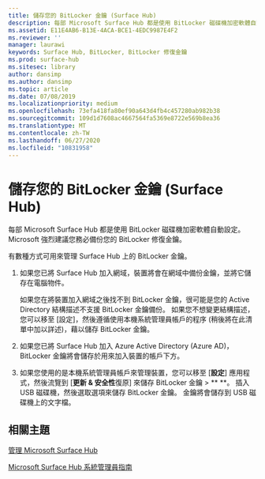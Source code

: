 ```yaml
---
title: 儲存您的 BitLocker 金鑰 (Surface Hub)
description: 每部 Microsoft Surface Hub 都是使用 BitLocker 磁碟機加密軟體自動設定。 Microsoft 強烈建議您務必備份您的 BitLocker 修復金鑰。
ms.assetid: E11E4AB6-B13E-4ACA-BCE1-4EDC9987E4F2
ms.reviewer: ''
manager: laurawi
keywords: Surface Hub, BitLocker, BitLocker 修復金鑰
ms.prod: surface-hub
ms.sitesec: library
author: dansimp
ms.author: dansimp
ms.topic: article
ms.date: 07/08/2019
ms.localizationpriority: medium
ms.openlocfilehash: 73efa418fa80ef90a643d4fb4c457280ab982b38
ms.sourcegitcommit: 109d1d7608ac4667564fa5369e8722e569b8ea36
ms.translationtype: MT
ms.contentlocale: zh-TW
ms.lasthandoff: 06/27/2020
ms.locfileid: "10831958"
---
```

# 儲存您的 BitLocker 金鑰 (Surface Hub)


每部 Microsoft Surface Hub 都是使用 BitLocker 磁碟機加密軟體自動設定。 Microsoft 強烈建議您務必備份您的 BitLocker 修復金鑰。

有數種方式可用來管理 Surface Hub 上的 BitLocker 金鑰。

1.  如果您已將 Surface Hub 加入網域，裝置將會在網域中備份金鑰，並將它儲存在電腦物件。

    如果您在將裝置加入網域之後找不到 BitLocker 金鑰，很可能是您的 Active Directory 結構描述不支援 BitLocker 金鑰備份。 如果您不想變更結構描述，您可以移至 [設定]，然後遵循使用本機系統管理員帳戶的程序 (稍後將在此清單中加以詳述)，藉以儲存 BitLocker 金鑰。

2.  如果您已將 Surface Hub 加入 Azure Active Directory (Azure AD)，BitLocker 金鑰將會儲存於用來加入裝置的帳戶下方。

3.  如果您使用的是本機系統管理員帳戶來管理裝置，您可以移至 [**設定**] 應用程式，然後流覽到 [**更新 & 安全性**復原] 來儲存 BitLocker 金鑰 &gt; ** **。 插入 USB 磁碟機，然後選取選項來儲存 BitLocker 金鑰。 金鑰將會儲存到 USB 磁碟機上的文字檔。


## 相關主題

[管理 Microsoft Surface Hub](manage-surface-hub.md)

[Microsoft Surface Hub 系統管理員指南](surface-hub-administrators-guide.md)

 

 






